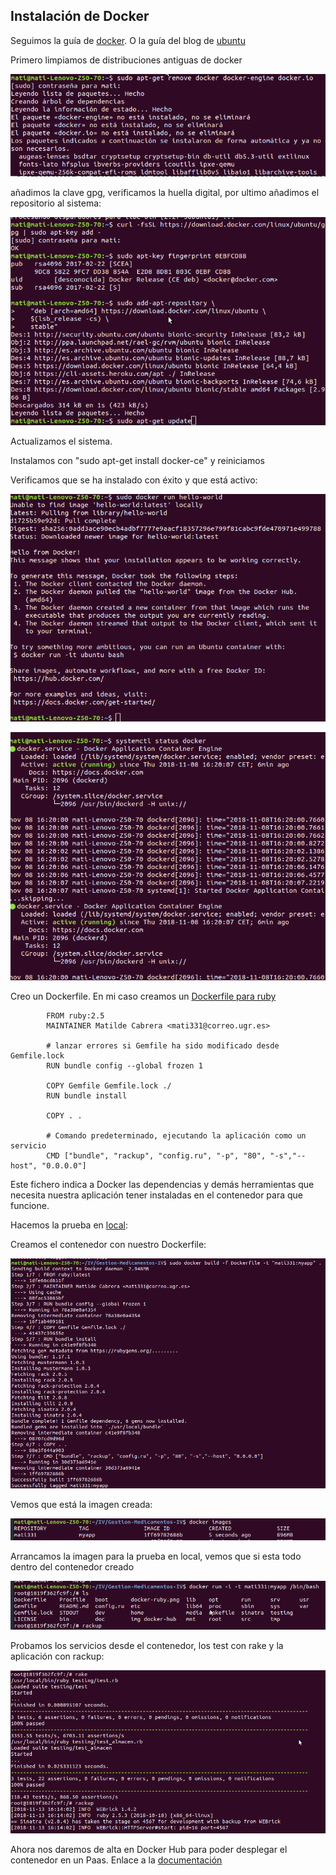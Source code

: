 
## Instalación de Docker

Seguimos la guía de [docker](https://docs.docker.com/install/linux/docker-ce/ubuntu/). O la guía del blog de [ubuntu](https://ubunlog.com/como-instalar-docker-en-ubuntu-18-04-y-derivados/)

Primero limpiamos de distribuciones antiguas de docker

![imagen](img/docker_01.png)

añadimos la clave gpg, verificamos la huella digital, por ultimo añadimos el repositorio al sistema:

![imagen](img/docker_02.png)

Actualizamos el sistema.

Instalamos con "sudo apt-get install docker-ce" y reiniciamos

Verificamos que se ha instalado con éxito y que está activo:

![imagen](img/docker_03.png)

![imagen](img/docker_04.png)

Creo un Dockerfile. En mi caso creamos un [Dockerfile para ruby](https://docs.docker.com/samples/library/ruby/#create-a-dockerfile-in-your-ruby-app-project)

			FROM ruby:2.5
			MAINTAINER Matilde Cabrera <mati331@correo.ugr.es>

			# lanzar errores si Gemfile ha sido modificado desde Gemfile.lock
			RUN bundle config --global frozen 1

			COPY Gemfile Gemfile.lock ./
			RUN bundle install

			COPY . .

			# Comando predeterminado, ejecutando la aplicación como un servicio
			CMD ["bundle", "rackup", "config.ru", "-p", "80", "-s","--host", "0.0.0.0"]

Este fichero indica a Docker las dependencias y demás herramientas que necesita nuestra aplicación tener instaladas en el contenedor para que funcione.

Hacemos la prueba en [local](https://colaboratorio.net/davidochobits/sysadmin/2018/crear-imagenes-medida-docker-dockerfile/):

Creamos el contenedor con nuestro Dockerfile:

![imagen](img/docker-ruby.png)

Vemos que está la imagen creada:

![imagen](img/docker-images.png)

Arrancamos la imagen para la prueba en local, vemos que si esta todo dentro del contenedor creado

![imagen](img/docker-run.png)

Probamos los servicios desde el contenedor, los test con rake y la aplicación con rackup:

![imagen](img/docker-rake.png)

Ahora nos daremos de alta en Docker Hub para poder desplegar el contenedor en un Paas. Enlace a la [documentación](https://github.com/mati3/Gestion-Medicamentos-IV/blob/master/doc/docker-hub_heroku.md)
